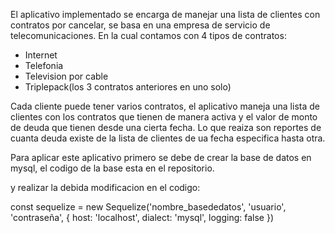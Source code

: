 
El aplicativo implementado se encarga de manejar una lista de clientes con contratos por cancelar, se basa en una 
empresa de servicio de telecomunicaciones. En la cual contamos con 4 tipos de contratos:

- Internet
- Telefonia
- Television por cable
- Triplepack(los 3 contratos anteriores en uno solo)

Cada cliente puede tener varios contratos, el aplicativo maneja una lista de clientes con los contratos que tienen de manera activa y el valor de monto de deuda que tienen desde una cierta fecha. Lo que reaiza son reportes de cuanta deuda existe de la lista de clientes de ua fecha especifica hasta otra.

Para aplicar este aplicativo primero se debe de crear la base de datos en mysql, el codigo de la base esta en el repositorio.
 
y realizar la debida modificacion en el codigo:

const sequelize = new Sequelize('nombre_basededatos', 'usuario', 'contraseña', {
    host: 'localhost',
    dialect: 'mysql',
    logging: false
})



